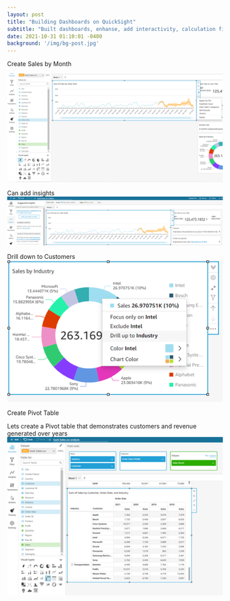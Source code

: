 ```yaml
---
layout: post
title: "Building Dashboards on QuickSight"
subtitle: "Built dashboards, enhanse, add interactivity, calculation fields"
date: 2021-10-31 01:10:01 -0400
background: '/img/bg-post.jpg'
---
```


Create Sales by Month

![png](\posts\quicksight\sales-forecast.png)


Can add insights 
![png](\posts\quicksight\insights.png)

Drill down to Customers
![png](\posts\quicksight\drill-down.png)


Create Pivot Table

Lets create a Pivot table that demonstrates customers and revenue generated over years
![png](\posts\quicksight\pivot-by-customer.png)